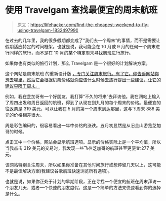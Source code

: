 # 使用 Travelgam 查找最便宜的周末航班

> 原文：<https://lifehacker.com/find-the-cheapest-weekend-to-fly-using-travelgam-1832497990>

在过去的几年里，我的很多假期都变成了“我们去一个周末”的事情，而不是需要让假期适应特定的时间框架。也就是说，我可能会在 10 月或 9 月的任何一个周末进行同样的旅行，而不是在 10 月的某个特定周末寻找航班进行旅行。



如果你也有类似的旅行计划，那么 Travelgam 是一个很好的计划解决方案。

这个网站是周末航班 的重新设计版 [，专门关注周末旅行。有了它，你告诉网站你想去哪里，然后它会根据机票价格就你应该什么时候去旅行提出一些建议，让它的建议只限于周末。](https://lifehacker.com/find-the-cheapest-weekends-to-fly-with-this-tool-1828106191) 

例如，我在芝加哥有一个好朋友，我打算“不久的将来”去拜访他。我在网站上输入了周四出发和周日返回的航班，得到了从现在到九月的每个周末的价格。最便宜的往返票是 319 美元，可以让我在 5 月的第一个周末到达那里，这与下周末 888 美元的价格相差很大。

周是彩色编码的，很容易看出一年中价格的涨跌。五月初显然是从旧金山游览芝加哥的时候。

点击其中一个价格，网站会显示航班选项。显示的价格实际上是一个平均值，所以当我点击 319 美元的交易时，我发现一些飞往芝加哥的航班甚至更便宜:277 美元。

该网站特别关注周末，所以如果你准备在其他时间旅行或想停留几天以上，这可能不是最佳解决方案(我建议谷歌航班快速浏览所有选项)。

也就是说，如果你正处于计划的早期阶段，正在寻找一个便宜的航班在周末拜访一个朋友几天，或者一个快速的朋友度假，这是一个简单的方法来快速看到你的选择是什么。